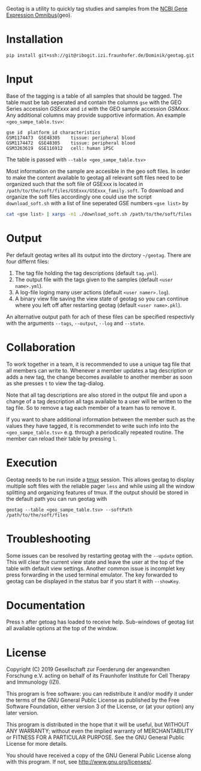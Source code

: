 Geotag is a utility to quickly tag studies and samples from
the [NCBI Gene Expression Omnibus](https://www.ncbi.nlm.nih.gov/geo/)(geo).

# Installation
```
pip install git+ssh://git@ribogit.izi.fraunhofer.de/Dominik/geotag.git
```

# Input

Base of the tagging is a table of all samples that should be tagged. The table
must be tab seperated and contain the columns `gse` with the GEO Series accession
*GSExxx* and `id` with the GEO sample accession *GSMxxx*. Any additional columns
may provide supportive information. An example `<geo_sampe_table.tsv>`:
```tsv
gse	id	platform_id	characteristics
GSM1174473	GSE48305	tissue: peripheral blood
GSM1174472	GSE48305	tissue: peripheral blood
GSM3263619	GSE116912	cell: human iPSC
```
The table is passed with `--table <geo_sampe_table.tsv>`

Most information on the sample are accesible in the geo soft files. In order
to make the content available to geotag all relevant soft files need to
be organized such that the soft file of GSExxx is located in
`/path/to/the/soft/files/GSExxx/GSExxx_family.soft`. To download and
organize the soft files accordingly one could use the script `download_soft.sh`
with a list of line seperated GSE numbers `<gse list>` by
```bash
cat <gse list> | xargs -n1 ./download_soft.sh /path/to/the/soft/files
```

# Output

Per default geotag writes all its output into the dirctory `~/geotag`.
There are four differnt files:
 1. The tag file holding the tag descriptions (default `tag.yml`).
 2. The output file with the tags given to the samples (default `<user name>.yml`).
 3. A log-file loging many user actions (default `<user namer>.log`).
 4. A binary view file saving the view state of geotag so you can continue
    where you left off after restarting geotag (default `<user name>.pkl`).

An alternative output path for ach of these files can be specified
respectivly with the arguments `--tags`, `--output`, `--log` and `--state`.

# Collaboration

To work together in a team, it is recommended to use a unique tag file
that all members can write to.
Whenever a member updates a tag description or
adds a new tag, the change becomes available to another member as soon
as she presses `t` to view the tag-dialog.

Note that all tag descriptions are also stored in the output file and
upon a change of a tag description all tags available to a user
will be written to the tag file. So to remove a tag each member of
a team has to remove it.

If you want to share additional information between the member such
as the values they have tagged, it is recommendet to write such
info into the `<geo_sampe_table.tsv>` e.g. through a periodically
repeated routine. The member can reload their table by pressing `l`.

# Execution

Geotag needs to be run inside a [tmux](https://github.com/tmux/tmux/wiki)
session. This allows geotag to display multiple soft files with
the reliable pager `less` and while using all the window splitting
and organizing features of tmux. If the output should be stored in
the default path you can run geotag with
```
geotag --table <geo_sampe_table.tsv> --softPath /path/to/the/soft/files
```

# Troubleshooting

Some issues can be resolved by restarting geotag with the `--update` option.
This will clear the current view state and leave the user at the top of
the table with default view settings. Another common issue is incomplet
key press forwarding in the used terminal emulator. The key forwarded
to geotag can be displayed in the status bar if you start it with `--showKey`.

# Documentation
Press `h` after getoag has loaded to receive help.
Sub-windows of geotag list all available options at the top of the window.

# License

Copyright (C) 2019 Gesellschaft zur Foerderung der angewandten Forschung e.V.
acting on behalf of its Fraunhofer Institute for Cell Therapy and Immunology
(IZI).

This program is free software: you can redistribute it and/or modify it under
the terms of the GNU General Public License as published by the Free Software
Foundation, either version 3 of the License, or (at your option) any later
version.

This program is distributed in the hope that it will be useful, but WITHOUT ANY
WARRANTY; without even the implied warranty of MERCHANTABILITY or FITNESS FOR A
PARTICULAR PURPOSE. See the GNU General Public License for more details.

You should have received a copy of the GNU General Public License along with
this program. If not, see http://www.gnu.org/licenses/.
